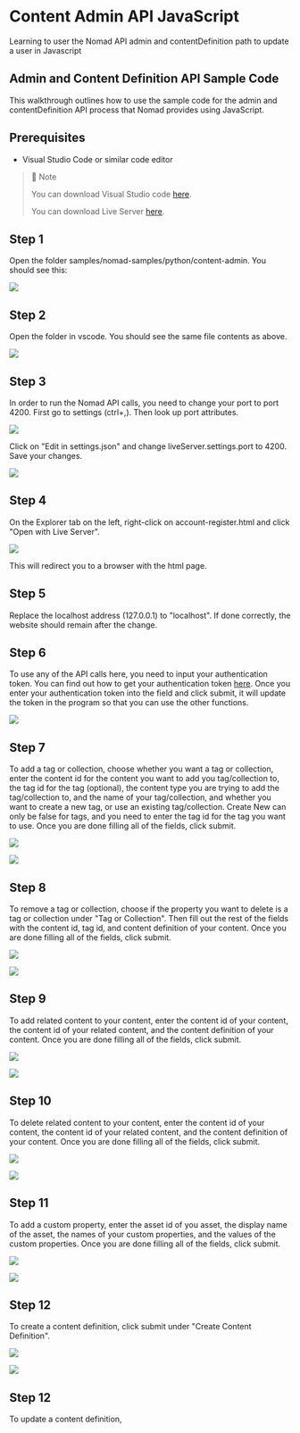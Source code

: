 # Content Admin API JavaScript
Learning to user the Nomad API admin and contentDefinition path to update a user in Javascript

## Admin and Content Definition API Sample Code

This walkthrough outlines how to use the sample code for the admin and contentDefinition API process that Nomad provides using JavaScript.

## Prerequisites

- Visual Studio Code or similar code editor

> 📘 Note
> 
> You can download Visual Studio code [here](https://code.visualstudio.com/).
> 
> You can download Live Server [here](https://ritwickdey.github.io/vscode-live-server/).

## Step 1

Open the folder  samples/nomad-samples/python/content-admin. You should see this:

![](https://files.readme.io/31bc0f2-image.png)

## Step 2

Open the folder in vscode. You should see the same file contents as above.

![](https://files.readme.io/dacf562-image.png)

## Step 3

In order to run the Nomad API calls, you need to change your port to port 4200. First go to settings (ctrl+,). Then look up port attributes.

![](https://files.readme.io/7ca4a72-settings.png)

Click on "Edit in settings.json" and change liveServer.settings.port to 4200. Save your changes.

![](https://files.readme.io/199b2b4-liveserver.png)

## Step 4

On the Explorer tab on the left, right-click on account-register.html and click "Open with Live Server".

![](https://files.readme.io/f443433-contentadminls.png)

This will redirect you to a browser with the html page.

## Step 5

Replace the localhost address (127.0.0.1) to "localhost". If done correctly, the website should remain after the change.

## Step 6

To use any of the API calls here, you need to input your authentication token. You can find out how to get your authentication token [here](https://github.com/Nomad-Media/samples/blob/main/nomad-samples/js/account-authenticaton/Readme.md). Once you enter your authentication token into the field and click submit, it will update the token in the program so that you can use the other functions.

![](https://files.readme.io/4d998e9-image.png)

## Step 7

To add a tag or collection, choose whether you want a tag or collection, enter the content id for the content you want to add you tag/collection to, the tag id for the tag (optional), the content type you are trying to add the tag/collection to, and the name of your tag/collection, and whether you want to create a new tag, or use an existing tag/collection. Create New can only be false for tags, and you need to enter the tag id for the tag you want to use. Once you are done filling all of the fields, click submit.

![](https://files.readme.io/81877c2-image.png)

![](https://files.readme.io/3d9451d-image.png)

## Step 8

To remove a tag or collection, choose if the property you want to delete is a tag or collection under "Tag or Collection". Then fill out the rest of the fields with the content id, tag id, and content definition of your content. Once you are done filling all of the fields, click submit.

![](https://files.readme.io/dec19f7-image.png)

![](https://files.readme.io/7caa9f9-image.png)

## Step 9

To add related content to your content, enter the content id of your content, the content id of your related content, and the content definition of your content. Once you are done filling all of the fields, click submit.

![](https://files.readme.io/fe41a10-image.png)

![](https://files.readme.io/3adf96f-image.png)

## Step 10

To delete related content to your content, enter the content id of your content, the content id of your related content, and the content definition of your content. Once you are done filling all of the fields, click submit.

![](https://files.readme.io/59b22d0-image.png)

![](https://files.readme.io/805a1f8-image.png)

## Step 11

To add a custom property, enter the asset id of you asset, the display name of the asset, the names of your custom properties, and the values of the custom properties. Once you are done filling all of the fields, click submit.

![](https://files.readme.io/dc678d5-image.png)

![](https://files.readme.io/f534145-image.png)

## Step 12

To create a content definition, click submit under "Create Content Definition".

![](https://files.readme.io/1758110-image.png)

![](https://files.readme.io/39f8563-image.png)

## Step 12

To update a content definition,
